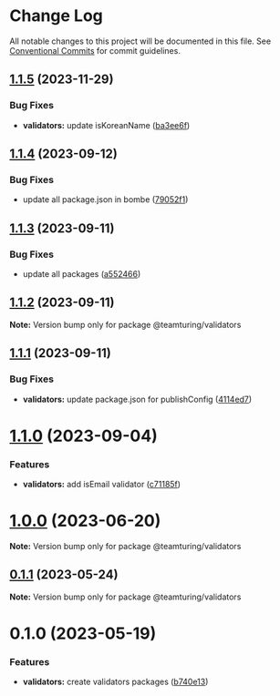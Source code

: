 # Change Log

All notable changes to this project will be documented in this file.
See [Conventional Commits](https://conventionalcommits.org) for commit guidelines.

## [1.1.5](https://github.com/weareteamturing/bombe/compare/@teamturing/validators@1.1.4...@teamturing/validators@1.1.5) (2023-11-29)

### Bug Fixes

- **validators:** update isKoreanName ([ba3ee6f](https://github.com/weareteamturing/bombe/commit/ba3ee6f9651606f2d9adb53dfa5477d5e921265f))

## [1.1.4](https://github.com/weareteamturing/bombe/compare/@teamturing/validators@1.1.3...@teamturing/validators@1.1.4) (2023-09-12)

### Bug Fixes

- update all package.json in bombe ([79052f1](https://github.com/weareteamturing/bombe/commit/79052f13406a1bd8baf4660b475755835bda8daf))

## [1.1.3](https://github.com/weareteamturing/bombe/compare/@teamturing/validators@1.1.2...@teamturing/validators@1.1.3) (2023-09-11)

### Bug Fixes

- update all packages ([a552466](https://github.com/weareteamturing/bombe/commit/a552466e5d12adb1b3b7ead61817aa7f94ea762c))

## [1.1.2](https://github.com/weareteamturing/bombe/compare/@teamturing/validators@1.1.1...@teamturing/validators@1.1.2) (2023-09-11)

**Note:** Version bump only for package @teamturing/validators

## [1.1.1](https://github.com/weareteamturing/bombe/compare/@teamturing/validators@1.1.0...@teamturing/validators@1.1.1) (2023-09-11)

### Bug Fixes

- **validators:** update package.json for publishConfig ([4114ed7](https://github.com/weareteamturing/bombe/commit/4114ed79a1b7b6f91d09f4857552b5fdcddf4186))

# [1.1.0](https://github.com/weareteamturing/bombe/compare/@teamturing/validators@1.0.0...@teamturing/validators@1.1.0) (2023-09-04)

### Features

- **validators:** add isEmail validator ([c71185f](https://github.com/weareteamturing/bombe/commit/c71185fa0261bf8be0306882cb9ba4dc4950d088))

# [1.0.0](https://github.com/weareteamturing/bombe/compare/@teamturing/validators@0.1.1...@teamturing/validators@1.0.0) (2023-06-20)

**Note:** Version bump only for package @teamturing/validators

## [0.1.1](https://github.com/weareteamturing/bombe/compare/@teamturing/validators@0.1.0...@teamturing/validators@0.1.1) (2023-05-24)

**Note:** Version bump only for package @teamturing/validators

# 0.1.0 (2023-05-19)

### Features

- **validators:** create validators packages ([b740e13](https://github.com/weareteamturing/bombe/commit/b740e13d6e4e225f51b38898bc15f421a88236de))

